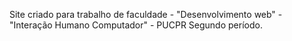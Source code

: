 Site criado para trabalho de faculdade - "Desenvolvimento web" - "Interação Humano Computador" - PUCPR Segundo período.
